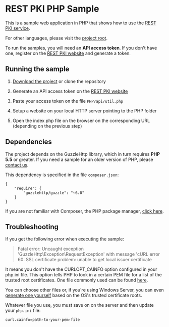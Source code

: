 REST PKI PHP Sample
===================

This is a sample web application in PHP that shows how to use the
[REST PKI service](https://restpki.lacunasoftware.com/).

For other languages, please visit the [project root](https://github.com/LacunaSoftware/RestPkiSamples).

To run the samples, you will need an **API access token**. If you don't have one, register on the
[REST PKI website](https://restpki.lacunasoftware.com/) and generate a token.

Running the sample
------------------

1. [Download the project](https://github.com/LacunaSoftware/RestPkiSamples/archive/master.zip)
   or clone the repository

2. Generate an API access token on the [REST PKI website](https://restpki.lacunasoftware.com/)

3. Paste your access token on the file `PHP/api/util.php`
   
4. Setup a website on your local HTTP server pointing to the PHP folder
  
5. Open the index.php file on the browser on the corresponding URL (depending on the previous step)

Dependencies
------------

The project depends on the GuzzleHttp library, which in turn requires **PHP 5.5** or
greater. If you need a sample for an older version of PHP, please [contact us](https://webpki.lacunasoftware.com/#/Contact).

This dependency is specified in the file `composer.json`:

	{
		"require": {
			"guzzlehttp/guzzle": "~6.0"
		}
	}

If you are not familiar with Composer, the PHP package manager, [click here](https://getcomposer.org/).

Troubleshooting
---------------

If you get the following error when executing the sample:

> Fatal error: Uncaught exception 'GuzzleHttp\Exception\RequestException' with message 'cURL error 60: SSL certificate problem: unable to get local issuer certificate

It means you don't have the CURLOPT_CAINFO option configured in your php.ini file. This option tells PHP to look in a certain PEM file for a list
of the trusted root certificates. One file commonly used can be found [here](http://curl.haxx.se/ca/cacert.pem).

You can choose other files or, if you're using Windows Server, you can even
[generate one yourself](http://www.swiftsoftwaregroup.com/configuring-phpcurl-root-certificates-windows-server/)
based on the OS's trusted certificate roots.
	
Whatever file you use, you must save on on the server and then update your `php.ini` file:

	curl.cainfo=path-to-your-pem-file
	
